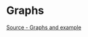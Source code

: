 # Graphs

[Source - Graphs and example](https://www.tutorialspoint.com/python_data_structure/python_graphs.htm)